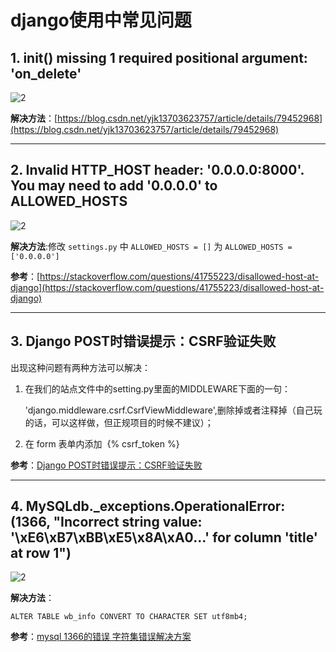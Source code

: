 # django使用中常见问题

## 1. __init__() missing 1 required positional argument: 'on_delete'

![2](http://ww1.sinaimg.cn/large/006alGmrly1g28a3136zlj30xb0hl7cx.jpg)

**解决方法**：[https://blog.csdn.net/yjk13703623757/article/details/79452968](https://blog.csdn.net/yjk13703623757/article/details/79452968)

---

## 2. Invalid HTTP_HOST header: '0.0.0.0:8000'. You may need to add '0.0.0.0' to ALLOWED_HOSTS

![2](http://ww1.sinaimg.cn/large/006alGmrly1g28d4tg97oj30pp0kngox.jpg)

**解决方法**:修改 `settings.py` 中 `ALLOWED_HOSTS = []` 为 `ALLOWED_HOSTS = ['0.0.0.0']`

**参考**：[https://stackoverflow.com/questions/41755223/disallowed-host-at-django](https://stackoverflow.com/questions/41755223/disallowed-host-at-django)

---

## 3. Django POST时错误提示：CSRF验证失败

出现这种问题有两种方法可以解决：

1. 在我们的站点文件中的setting.py里面的MIDDLEWARE下面的一句：

    'django.middleware.csrf.CsrfViewMiddleware',删除掉或者注释掉（自己玩的话，可以这样做，但正规项目的时候不建议）；

2. 在 form 表单内添加  {% csrf_token %}

**参考**：[Django POST时错误提示：CSRF验证失败](https://blog.csdn.net/grs294845170/article/details/72082104)

---

## 4. MySQLdb._exceptions.OperationalError: (1366, "Incorrect string value: '\\xE6\\xB7\\xBB\\xE5\\x8A\\xA0...' for column 'title' at row 1")

![2](http://ww1.sinaimg.cn/large/006alGmrly1g2e0av53tsj30vj0kk7dx.jpg)

**解决方法**：

```mysql
ALTER TABLE wb_info CONVERT TO CHARACTER SET utf8mb4;
```

**参考**：[mysql 1366的错误 字符集错误解决方案](https://www.cnblogs.com/c-x-a/p/8507678.html)